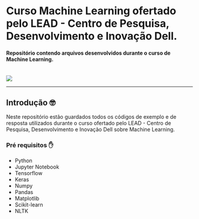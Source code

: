 # Curso Machine Learning ofertado pelo LEAD - Centro de Pesquisa, Desenvolvimento e Inovação Dell.
#### Repositório contendo arquivos desenvolvidos durante o curso de Machine Learning.
<br>
<img src="https://lh3.googleusercontent.com/proxy/Gno-mJJOoqa1ZAASs283n6kMXBlmGYsAmI4YB6U5C1TBSuhgkUnyjWZILUZcHwf7Ufn0E3onETH83BCzFc0q0C6PmcBudQ6tnymv5swJQQB1jVGOqrqmZn2muahJYoikDdk">

<hr>

## Introdução 🤓
Neste repositório estão guardados todos os códigos de exemplo e de resposta utilizados durante o curso ofertado pelo LEAD - Centro de Pesquisa, Desenvolvimento e Inovação Dell sobre Machine Learning.

### Pré requisitos ✋
* Python
* Jupyter Notebook 
* Tensorflow
* Keras
* Numpy
* Pandas
* Matplotlib
* Scikit-learn
* NLTK
